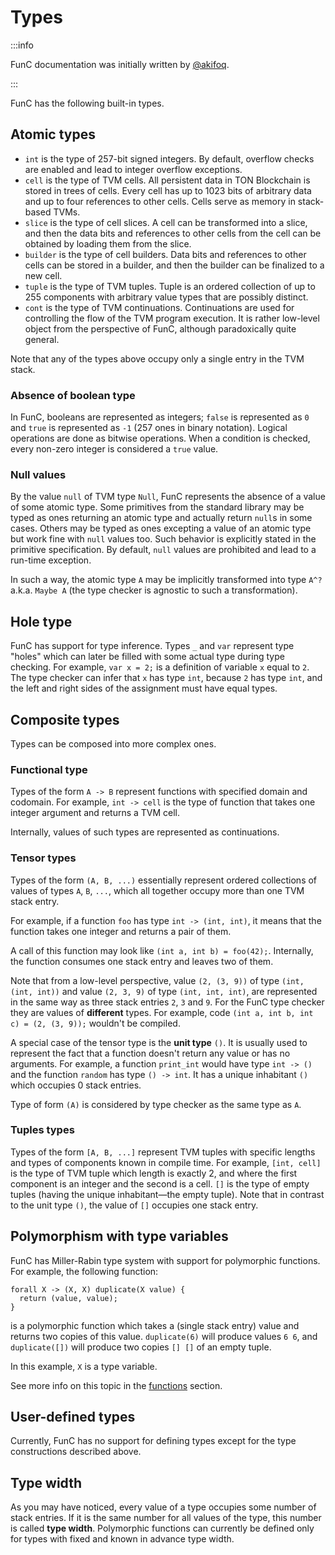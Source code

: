 # Types

:::info

FunC documentation was initially written by [@akifoq](https://github.com/akifoq).

:::

FunC has the following built-in types.


## Atomic types
- `int` is the type of 257-bit signed integers. By default, overflow checks are enabled and lead to integer overflow exceptions.
- `cell` is the type of TVM cells. All persistent data in TON Blockchain is stored in trees of cells. Every cell has up to 1023 bits of arbitrary data and up to four references to other cells. Cells serve as memory in stack-based TVMs.
- `slice` is the type of cell slices. A cell can be transformed into a slice, and then the data bits and references to other cells from the cell can be obtained by loading them from the slice.
- `builder` is the type of cell builders. Data bits and references to other cells can be stored in a builder, and then the builder can be finalized to a new cell.
- `tuple` is the type of TVM tuples. Tuple is an ordered collection of up to 255 components with arbitrary value types that are possibly distinct.
- `cont` is the type of TVM continuations. Continuations are used for controlling the flow of the TVM program execution. It is rather low-level object from the perspective of FunC, although paradoxically quite general.

Note that any of the types above occupy only a single entry in the TVM stack.

### Absence of boolean type
In FunC, booleans are represented as integers; `false` is represented as `0` and `true` is represented as `-1` (257 ones in binary notation). Logical operations are done as bitwise operations. When a condition is checked, every non-zero integer is considered a `true` value.

### Null values
By the value `null` of TVM type `Null`, FunC represents the absence of a value of some atomic type. Some primitives from the standard library may be typed as ones returning an atomic type and actually return `null`s in some cases. Others may be typed as ones excepting a value of an atomic type but work fine with `null` values too. Such behavior is explicitly stated in the primitive specification. By default, `null` values are prohibited and lead to a run-time exception.

In such a way, the atomic type `A` may be implicitly transformed into type `A^?` a.k.a. `Maybe A` (the type checker is agnostic to such a transformation).

## Hole type
FunC has support for type inference. Types `_` and `var` represent type "holes" which can later be filled with some actual type during type checking. For example, `var x = 2;` is a definition of variable `x` equal to `2`. The type checker can infer that `x` has type `int`, because `2` has type `int`, and the left and right sides of the assignment must have equal types.

## Composite types
Types can be composed into more complex ones.

### Functional type
Types of the form `A -> B` represent functions with specified domain and codomain. For example, `int -> cell` is the type of function that takes one integer argument and returns a TVM cell.

Internally, values of such types are represented as continuations.

### Tensor types
Types of the form `(A, B, ...)` essentially represent ordered collections of values of types `A`, `B`, `...`, which all together occupy more than one TVM stack entry.

For example, if a function `foo` has type `int -> (int, int)`, it means that the function takes one integer and returns a pair of them.

A call of this function may look like `(int a, int b) = foo(42);`. Internally, the function consumes one stack entry and leaves two of them.

Note that from a low-level perspective, value `(2, (3, 9))` of type `(int, (int, int))` and value `(2, 3, 9)` of type `(int, int, int)`, are represented in the same way as three stack entries `2`, `3` and `9`. For the FunC type checker they are values of **different** types. For example, code `(int a, int b, int c) = (2, (3, 9));` wouldn't be compiled.

A special case of the tensor type is the **unit type** `()`. It is usually used to represent the fact that a function doesn't return any value or has no arguments. For example, a function `print_int` would have type `int -> ()` and the function `random` has type `() -> int`. It has a unique inhabitant `()` which occupies 0 stack entries.

Type of form `(A)` is considered by type checker as the same type as `A`.

### Tuples types
Types of the form `[A, B, ...]` represent TVM tuples with specific lengths and types of components known in compile time. For example, `[int, cell]` is the type of TVM tuple which length is exactly 2, and where the first component is an integer and the second is a cell. `[]` is the type of empty tuples (having the unique inhabitant—the empty tuple). Note that in contrast to the unit type `()`, the value of `[]` occupies one stack entry.

## Polymorphism with type variables
FunC has Miller-Rabin type system with support for polymorphic functions. For example, the following function:
```func
forall X -> (X, X) duplicate(X value) {
  return (value, value);
}
```
is a polymorphic function which takes a (single stack entry) value and returns two copies of this value. `duplicate(6)` will produce values `6 6`, and `duplicate([])` will produce two copies `[] []` of an empty tuple.

In this example, `X` is a type variable.

See more info on this topic in the [functions](/v3/documentation/smart-contracts/func/docs/functions#polymorphism-with-forall) section.

## User-defined types
Currently, FunC has no support for defining types except for the type constructions described above.

## Type width
As you may have noticed, every value of a type occupies some number of stack entries. If it is the same number for all values of the type, this number is called **type width**. Polymorphic functions can currently be defined only for types with fixed and known in advance type width.
